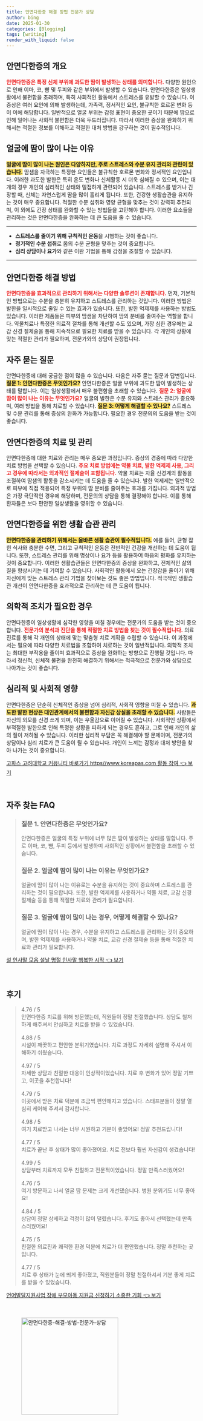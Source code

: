 ```yaml
---
title: 안면다한증 해결 방법 전문가 상담
author: bing
date: 2025-01-30
categories: [Blogging]
tags: [writing]
render_with_liquid: false
---
```



<h2 id='이해_안면다한증'>안면다한증의 개요</h2>

<p><b><span style="color: #ee2323;">안면다한증은 특정 신체 부위에 과도한 땀이 발생하는 상태를 의미합니다.</span></b> 다양한 원인으로 인해 이마, 코, 뺨 및 두피와 같은 부위에서 발생할 수 있습니다. 안면다한증은 일상생활에서 불편함을 초래하며, 특히 사회적인 활동에서 스트레스를 유발할 수 있습니다. 이 증상은 여러 요인에 의해 발생하는데, 가족력, 정서적인 요인, 불규칙한 호르몬 변화 등이 이에 해당합니다. 일반적으로 얼굴 부위는 감정 표현이 중요한 곳이기 때문에 땀으로 인해 일어나는 사회적 불편함은 더욱 두드러집니다. 따라서 이러한 증상을 완화하기 위해서는 적절한 정보를 이해하고 적절한 대처 방법을 강구하는 것이 필수적입니다.</p>

<h2 id='얼굴_땀_원인'>얼굴에 땀이 많이 나는 이유</h2>

<p><b><span style="background-color: #ffe066;">얼굴에 땀이 많이 나는 원인은 다양하지만, 주로 스트레스와 수분 유지 관리와 관련이 있습니다.</span></b> 땀샘을 자극하는 특정한 요인들은 불규칙한 호르몬 변화와 정서적인 요인입니다. 이러한 과도한 발한은 특히 온도 변화나 신체활동 시 더욱 심해질 수 있으며, 이는 대개의 경우 개인의 심리적인 상태와 밀접하게 관련되어 있습니다. 스트레스를 받거나 긴장할 때, 신체는 자연스럽게 땀을 많이 흘리게 됩니다. 또한, 건강한 생활습관을 유지하는 것이 매우 중요합니다. 적절한 수분 섭취와 영양 균형을 맞추는 것이 강력히 추천되며, 이 외에도 긴장 상태를 완화할 수 있는 방법들을 고민해야 합니다. 이러한 요소들을 관리하는 것은 안면다한증을 완화하는 데 큰 도움을 줄 수 있습니다.</p>

<hr />

<ul>
    <li><b>스트레스를 줄이기 위해 규칙적인 운동</b>을 시행하는 것이 좋습니다.</li>
    <li><b>정기적인 수분 섭취</b>로 몸의 수분 균형을 맞추는 것이 중요합니다.</li>
    <li><b>심리 상담이나 요가</b>와 같은 이완 기법을 통해 감정을 조절할 수 있습니다.</li>
</ul>

<hr />

<h2 id='안면다한증_해결_방법'>안면다한증 해결 방법</h2>

<p><b><span style="color: #ee2323;">안면다한증을 효과적으로 관리하기 위해서는 다양한 솔루션이 존재합니다.</span></b> 먼저, 기본적인 방법으로는 수분을 충분히 유지하고 스트레스를 관리하는 것입니다. 이러한 방법은 발한을 일시적으로 줄일 수 있는 효과가 있습니다. 또한, 발한 억제제를 사용하는 방법도 있습니다. 이러한 제품들은 피부의 땀샘을 차단하여 땀의 분비를 줄여주는 역할을 합니다. 약물치료나 특정한 의료적 절차를 통해 개선할 수도 있으며, 가장 심한 경우에는 교감 신경 절제술을 통해 지속적으로 필요한 치료를 받을 수 있습니다. 각 개인의 상황에 맞는 적절한 관리가 필요하며, 전문가와의 상담이 권장됩니다.</p>

<h2 id='자주_묻는_질문'>자주 묻는 질문</h2>

<p>안면다한증에 대해 궁금한 점이 많을 수 있습니다. 다음은 자주 묻는 질문과 답변입니다. <b><span style="background-color: #ffe066;">질문 1: 안면다한증은 무엇인가요?</span></b> 안면다한증은 얼굴 부위에 과도한 땀이 발생하는 상태를 말합니다. 이는 일상생활에서 매우 불편함을 초래할 수 있습니다. <b><span style="color: #ee2323;">질문 2: 얼굴에 땀이 많이 나는 이유는 무엇인가요?</span></b> 얼굴의 발한은 수분 유지와 스트레스 관리가 중요하며, 여러 방법을 통해 치료할 수 있습니다. <b><span style="background-color: #ffe066;">질문 3: 어떻게 해결할 수 있나요?</span></b> 스트레스 및 수분 관리를 통해 증상의 완화가 가능합니다. 필요한 경우 전문의의 도움을 받는 것이 좋습니다.</p>

<h2 id='치료_및_관리'>안면다한증의 치료 및 관리</h2>

<p>안면다한증에 대한 치료와 관리는 매우 중요한 과정입니다. 증상의 경중에 따라 다양한 치료 방법을 선택할 수 있습니다. <b><span style="color: #ee2323;">주요 치료 방법에는 약물 치료, 발한 억제제 사용, 그리고 경우에 따라서는 외과적인 절제술이 포함됩니다.</span></b> 약물 치료는 자율 신경계의 활동을 조절하여 땀샘의 활동을 감소시키는 데 도움을 줄 수 있습니다. 발한 억제제는 일반적으로 피부에 직접 적용되어 특정 부위의 땀 분비를 줄여주는 효과를 가집니다. 외과적 방법은 가장 극단적인 경우에 해당하며, 전문의의 상담을 통해 결정해야 합니다. 이를 통해 환자들은 보다 편안한 일상생활을 영위할 수 있습니다.</p>

<h2 id='생활_습관_관리'>안면다한증을 위한 생활 습관 관리</h2>

<p><b><span style="background-color: #ffe066;">안면다한증을 관리하기 위해서는 올바른 생활 습관이 필수적입니다.</span></b> 예를 들어, 균형 잡힌 식사와 충분한 수면, 그리고 규칙적인 운동은 전반적인 건강을 개선하는 데 도움이 됩니다. 또한, 스트레스 관리를 위해 명상이나 요가 등을 활용하여 마음의 평화를 유지하는 것이 중요합니다. 이러한 생활습관들은 안면다한증의 증상을 완화하고, 전체적인 삶의 질을 향상시키는 데 기여할 수 있습니다. 사회적인 활동에서 오는 긴장감을 줄이기 위해 자신에게 맞는 스트레스 관리 기법을 찾아보는 것도 좋은 방법입니다. 적극적인 생활습관 개선이 안면다한증을 효과적으로 관리하는 데 큰 도움이 됩니다.</p>

<h2 id='의학적_조치'>의학적 조치가 필요한 경우</h2>

<p>안면다한증이 일상생활에 심각한 영향을 미칠 경우에는 전문가의 도움을 받는 것이 중요합니다. <b><span style="color: #ee2323;">전문가의 분석과 진단을 통해 적절한 치료 방법을 찾는 것이 필수적입니다.</span></b> 의료 진료를 통해 각 개인의 상태에 맞는 맞춤형 치료 계획을 수립할 수 있습니다. 이 과정에서는 필요에 따라 다양한 치료법을 조합하여 치료하는 것이 일반적입니다. 의학적 조치는 최대한 부작용을 줄이며 효과적으로 증상을 완화하는 방향으로 진행될 것입니다. 따라서 정신적, 신체적 불편을 완전히 해결하기 위해서는 적극적으로 전문가와 상담으로 나아가는 것이 좋습니다.</p>

<h2 id='심리적_사회적_영향'>심리적 및 사회적 영향</h2>

<p>안면다한증은 단순히 신체적인 증상을 넘어 심리적, 사회적 영향을 미칠 수 있습니다. <b><span style="background-color: #ffe066;">과도한 발한 현상은 대인관계에서의 불편함과 자신감 상실을 초래할 수 있습니다.</span></b> 사람들은 자신의 외모를 신경 쓰게 되며, 이는 우울감으로 이어질 수 있습니다. 사회적인 상황에서 부적절한 발한으로 인해 특정한 상황을 피하게 되는 경우도 흔하고, 그로 인해 개인의 삶의 질이 저하될 수 있습니다. 이러한 심리적 부담은 꼭 해결해야 할 문제이며, 전문가의 상담이나 심리 치료가 큰 도움이 될 수 있습니다. 개인이 느끼는 감정과 대처 방안을 찾아 나가는 것이 중요합니다.</p>


<p><a class="click-button" title="고파스 고려대학교 커뮤니티 바로가기 https//www.koreapas.com 활동 참여" href="https://aptwhite.github.io/posts/%EA%B3%A0%ED%8C%8C%EC%8A%A4-%EA%B3%A0%EB%A0%A4%EB%8C%80%ED%95%99%EA%B5%90-%EC%BB%A4%EB%AE%A4%EB%8B%88%ED%8B%B0-%EB%B0%94%EB%A1%9C%EA%B0%80%EA%B8%B0-httpswww.koreapas.com-%ED%99%9C%EB%8F%99-%EC%B0%B8%EC%97%AC/" rel="dofollow">고파스 고려대학교 커뮤니티 바로가기 https//www.koreapas.com 활동 참여 👈 보기</a></p><br>
<h2 id='자주_찾는_FAQ'>자주 찾는 FAQ</h2>
<div itemscope="" itemtype="https://schema.org/FAQPage"> 
<blockquote> 
<div itemscope="" itemprop="mainEntity" itemtype="https://schema.org/Question"> 
<h3 itemprop="name">질문 1. 안면다한증은 무엇인가요?</h3> 
<div itemscope="" itemprop="acceptedAnswer" itemtype="https://schema.org/Answer"> 
<span itemprop="text"> 
<p>안면다한증은 얼굴의 특정 부위에 너무 많은 땀이 발생하는 상태를 말합니다. 주로 이마, 코, 뺨, 두피 등에서 발생하며 사회적인 상황에서 불편함을 초래할 수 있습니다.</p> 
</span> 
</div> 
</div> 

<div itemscope="" itemprop="mainEntity" itemtype="https://schema.org/Question"> 
<h3 itemprop="name">질문 2. 얼굴에 땀이 많이 나는 이유는 무엇인가요?</h3> 
<div itemscope="" itemprop="acceptedAnswer" itemtype="https://schema.org/Answer"> 
<span itemprop="text"> 
<p>얼굴에 땀이 많이 나는 이유로는 수분을 유지하는 것이 중요하며 스트레스를 관리하는 것이 필요합니다. 또한, 발한 억제제를 사용하거나 약물 치료, 교감 신경 절제술 등을 통해 적절한 치료와 관리가 필요합니다.</p> 
</span> 
</div> 
</div> 

<div itemscope="" itemprop="mainEntity" itemtype="https://schema.org/Question"> 
<h3 itemprop="name">질문 3. 얼굴에 땀이 많이 나는 경우, 어떻게 해결할 수 있나요?</h3> 
<div itemscope="" itemprop="acceptedAnswer" itemtype="https://schema.org/Answer"> 
<span itemprop="text"> 
<p>얼굴에 땀이 많이 나는 경우, 수분을 유지하고 스트레스를 관리하는 것이 중요하며, 발한 억제제를 사용하거나 약물 치료, 교감 신경 절제술 등을 통해 적절한 치료와 관리가 필요합니다.</p> 
</span> 
</div> 
</div> 
</blockquote> 
</div>
<p><a class="click-button" title="설 인사말 모음 설날 명절 인사말 행복한 시작" href="https://aptwhite.github.io/posts/%EC%84%A4-%EC%9D%B8%EC%82%AC%EB%A7%90-%EB%AA%A8%EC%9D%8C-%EC%84%A4%EB%82%A0-%EB%AA%85%EC%A0%88-%EC%9D%B8%EC%82%AC%EB%A7%90-%ED%96%89%EB%B3%B5%ED%95%9C-%EC%8B%9C%EC%9E%91/" rel="dofollow">설 인사말 모음 설날 명절 인사말 행복한 시작 👈 보기</a></p><br>
<h2 id='후기'>후기</h2>
<div itemscope itemtype="https://schema.org/Product">
  <blockquote>
  <div itemprop="review" itemscope itemtype="https://schema.org/Review">
      <div itemprop="reviewRating" itemscope itemtype="https://schema.org/Rating"> <span itemprop="ratingValue">4.76</span> / <span itemprop="bestRating">5</span> </div>
      <span itemprop="reviewBody">안면다한증 치료를 위해 방문했는데, 직원들이 정말 친절했습니다. 상담도 철저하게 해주셔서 안심하고 치료를 받을 수 있었습니다.</span>
  </div>
  <br>
  <div itemprop="review" itemscope itemtype="https://schema.org/Review">
      <div itemprop="reviewRating" itemscope itemtype="https://schema.org/Rating"> <span itemprop="ratingValue">4.88</span> / <span itemprop="bestRating">5</span> </div>
      <span itemprop="reviewBody">시설이 깨끗하고 편안한 분위기였습니다. 치료 과정도 자세히 설명해 주셔서 이해하기 쉬웠습니다.</span>
  </div>
  <br>
  <div itemprop="review" itemscope itemtype="https://schema.org/Review">
      <div itemprop="reviewRating" itemscope itemtype="https://schema.org/Rating"> <span itemprop="ratingValue">4.97</span> / <span itemprop="bestRating">5</span> </div>
      <span itemprop="reviewBody">자세한 상담과 친절한 대응이 인상적이었습니다. 치료 후 변화가 있어 정말 기쁘고, 이곳을 추천합니다!</span>
  </div>
  <br>
  <div itemprop="review" itemscope itemtype="https://schema.org/Review">
      <div itemprop="reviewRating" itemscope itemtype="https://schema.org/Rating"> <span itemprop="ratingValue">4.79</span> / <span itemprop="bestRating">5</span> </div>
      <span itemprop="reviewBody">이곳에서 받은 치료 덕분에 조금씩 편안해지고 있습니다. 스태프분들이 정말 열심히 케어해 주셔서 감사합니다.</span>
  </div>
  <br>
  <div itemprop="review" itemscope itemtype="https://schema.org/Review">
      <div itemprop="reviewRating" itemscope itemtype="https://schema.org/Rating"> <span itemprop="ratingValue">4.98</span> / <span itemprop="bestRating">5</span> </div>
      <span itemprop="reviewBody">여기 치료받고 나서는 너무 시원하고 기분이 좋았어요! 정말 추천드립니다!</span>
  </div>
  <br>
  <div itemprop="review" itemscope itemtype="https://schema.org/Review">
      <div itemprop="reviewRating" itemscope itemtype="https://schema.org/Rating"> <span itemprop="ratingValue">4.77</span> / <span itemprop="bestRating">5</span> </div>
      <span itemprop="reviewBody">치료가 끝난 후 상태가 많이 좋아졌어요. 치료 전보다 훨씬 자신감이 생겼습니다!</span>
  </div>
  <br>
  <div itemprop="review" itemscope itemtype="https://schema.org/Review">
      <div itemprop="reviewRating" itemscope itemtype="https://schema.org/Rating"> <span itemprop="ratingValue">4.99</span> / <span itemprop="bestRating">5</span> </div>
      <span itemprop="reviewBody">상담부터 치료까지 모두 친절하고 전문적이었습니다. 정말 만족스러웠어요!</span>
  </div>
  <br>
  <div itemprop="review" itemscope itemtype="https://schema.org/Review">
      <div itemprop="reviewRating" itemscope itemtype="https://schema.org/Rating"> <span itemprop="ratingValue">4.76</span> / <span itemprop="bestRating">5</span> </div>
      <span itemprop="reviewBody">여기 방문하고 나서 얼굴 땀 문제는 크게 개선됐습니다. 병원 분위기도 너무 좋아요!</span>
  </div>
  <br>
  <div itemprop="review" itemscope itemtype="https://schema.org/Review">
      <div itemprop="reviewRating" itemscope itemtype="https://schema.org/Rating"> <span itemprop="ratingValue">4.84</span> / <span itemprop="bestRating">5</span> </div>
      <span itemprop="reviewBody">상담이 정말 상세하고 걱정이 많이 덜렸습니다. 후기도 좋아서 선택했는데 만족스러웠어요!</span>
  </div>
  <br>
  <div itemprop="review" itemscope itemtype="https://schema.org/Review">
      <div itemprop="reviewRating" itemscope itemtype="https://schema.org/Rating"> <span itemprop="ratingValue">4.75</span> / <span itemprop="bestRating">5</span> </div>
      <span itemprop="reviewBody">친절한 의료진과 쾌적한 환경 덕분에 치료가 더 편안했습니다. 정말 추천하는 곳입니다.</span>
  </div>
  <br>
  <div itemprop="review" itemscope itemtype="https://schema.org/Review">
      <div itemprop="reviewRating" itemscope itemtype="https://schema.org/Rating"> <span itemprop="ratingValue">4.77</span> / <span itemprop="bestRating">5</span> </div>
      <span itemprop="reviewBody">치료 후 상태가 눈에 띄게 좋아졌고, 직원분들이 정말 친절하셔서 기분 좋게 치료를 받을 수 있었습니다.</span>
  </div>
  </blockquote>
</div>
<p><a class="click-button" title="언어발달지원사업 장애 부모아동 지원금 신청하기 소중한 기회" href="https://aptwhite.github.io/posts/%EC%96%B8%EC%96%B4%EB%B0%9C%EB%8B%AC%EC%A7%80%EC%9B%90%EC%82%AC%EC%97%85-%EC%9E%A5%EC%95%A0-%EB%B6%80%EB%AA%A8%EC%95%84%EB%8F%99-%EC%A7%80%EC%9B%90%EA%B8%88-%EC%8B%A0%EC%B2%AD%ED%95%98%EA%B8%B0-%EC%86%8C%EC%A4%91%ED%95%9C-%EA%B8%B0%ED%9A%8C/" rel="dofollow">언어발달지원사업 장애 부모아동 지원금 신청하기 소중한 기회 👈 보기</a></p><br>
<figure class="image"><img src="https://aptwhite.github.io/assets/img/thumbnail/안면다한증-해결-방법-전문가-상담.webp" alt="안면다한증-해결-방법-전문가-상담" width="256" height="256"></figure>